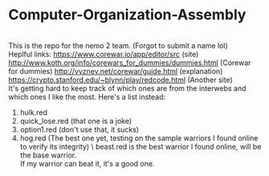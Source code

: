 # Computer-Organization-Assembly
\
This is the repo for the nemo 2 team. (Forgot to submit a name lol)
\
Heplful links: 
https://www.corewar.io/app/editor/src (site)
http://www.koth.org/info/corewars_for_dummies/dummies.html (Corewar for dummies)
http://vyznev.net/corewar/guide.html (explanation)
https://crypto.stanford.edu/~blynn/play/redcode.html (Another site)
\
It's getting hard to keep track of which ones are from the interwebs and which ones I like the most. Here's a list instead:
1. hulk.red
2. quick_lose.red (that one is a joke)
3. option1.red (don't use that, it sucks)
4. hog.red (The best one yet, testing on the sample warriors I found online to verify its integrity)
\\
beast.red is the best warrior I found online, will be the base warrior.
\
If my warrior can beat it, it's a good one.
